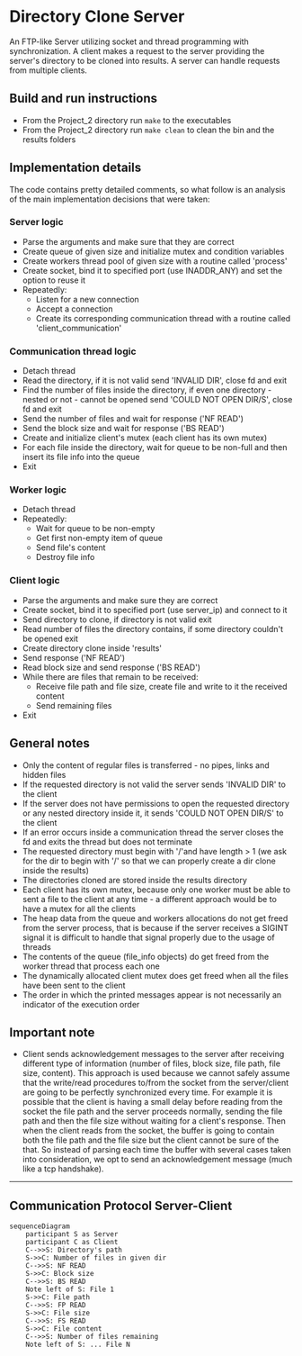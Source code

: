 # Directory Clone Server

An FTP-like Server utilizing socket and thread programming with synchronization. A client makes a request to the server providing the server's directory to be cloned into results. A server can handle requests from multiple clients.

## Build and run instructions

- From the Project_2 directory run `make` to the executables
- From the Project_2 directory run `make clean` to clean the bin and the results folders

## Implementation details

The code contains pretty detailed comments, so what follow is an analysis of the main implementation decisions that were taken:

### Server logic

- Parse the arguments and make sure that they are correct
- Create queue of given size and initialize mutex and condition variables
- Create workers thread pool of given size with a routine called 'process'
- Create socket, bind it to specified port (use INADDR_ANY) and set the option to reuse it
- Repeatedly:
  - Listen for a new connection
  - Accept a connection
  - Create its corresponding communication thread with a routine called 'client_communication'

### Communication thread logic

- Detach thread
- Read the directory, if it is not valid send 'INVALID DIR', close fd and exit
- Find the number of files inside the directory, if even one directory - nested or not - cannot be opened send 'COULD NOT OPEN DIR/S', close fd and exit
- Send the number of files and wait for response ('NF READ')
- Send the block size and wait for response ('BS READ')
- Create and initialize client's mutex (each client has its own mutex)
- For each file inside the directory, wait for queue to be non-full and then insert its file info into the queue
- Exit

### Worker logic

- Detach thread
- Repeatedly:
  - Wait for queue to be non-empty
  - Get first non-empty item of queue
  - Send file's content
  - Destroy file info

### Client logic

- Parse the arguments and make sure they are correct
- Create socket, bind it to specified port (use server_ip) and connect to it
- Send directory to clone, if directory is not valid exit
- Read number of files the directory contains, if some directory couldn't be opened exit
- Create directory clone inside 'results'
- Send response ('NF READ')
- Read block size and send response ('BS READ')
- While there are files that remain to be received:
  - Receive file path and file size, create file and write to it the received content
  - Send remaining files
- Exit

## General notes

- Only the content of regular files is transferred - no pipes, links and hidden files
- If the requested directory is not valid the server sends 'INVALID DIR' to the client
- If the server does not have permissions to open the requested directory or any nested directory inside it, it sends 'COULD NOT OPEN DIR/S' to the client
- If an error occurs inside a communication thread the server closes the fd and exits the thread but does not terminate
- The requested directory must begin with '/'and have length > 1 (we ask for the dir to begin with '/' so that we can properly create a dir clone inside the results)
- The directories cloned are stored inside the results directory
- Each client has its own mutex, because only one worker must be able to sent a file to the client at any time - a different approach would be to have a mutex for all the clients
- The heap data from the queue and workers allocations do not get freed from the server process, that is because if the server receives a SIGINT signal it is difficult to handle that signal properly due to the usage of threads
- The contents of the queue (file_info objects) do get freed from the worker thread that process each one
- The dynamically allocated client mutex does get freed when all the files have been sent to the client
- The order in which the printed messages appear is not necessarily an indicator of the execution order

## Important note

- Client sends acknowledgement messages to the server after receiving different type of information (number of files, block size, file path, file size, content). This approach is used because we cannot safely assume that the write/read procedures to/from the socket from the server/client are going to be perfectly synchronized every time. For example it is possible that the client is having a small delay before reading from the socket the file path and the server proceeds normally, sending the file path and then the file size without waiting for a client's response. Then when the client reads from the socket, the buffer is going to contain both the file path and the file size but the client cannot be sure of the that. So instead of parsing each time the buffer with several cases taken into consideration, we opt to send an acknowledgement message (much like a tcp handshake).

---

## Communication Protocol Server-Client

```mermaid
sequenceDiagram
    participant S as Server
    participant C as Client
    C-->>S: Directory's path
    S->>C: Number of files in given dir
    C-->>S: NF READ
    S->>C: Block size
    C-->>S: BS READ
    Note left of S: File 1
    S->>C: File path
    C-->>S: FP READ
    S->>C: File size
    C-->>S: FS READ
    S->>C: File content
    C-->>S: Number of files remaining
    Note left of S: ... File N
```
